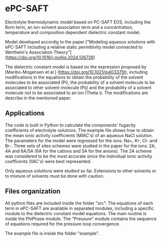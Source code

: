 # ePC-SAFT
Electrolyte thermodynamic model based on PC-SAFT EOS, including the Born term, an ion-solvent association term and a concentration, temperature and composition dependent dielectric constant model.

Model developed accordig to the paper ["Modeling aqueous solutions with ePC-SAFT including a relative static permittivity model connected to Wertheim's Association Theory"] (https://doi.org/10.1016/j.molliq.2024.126726)

The dielectric constant model is based on the expression proposed by [Maribo-Mogensen et al.] (https://doi.org/10.1021/jp403375t), including modifications in the equations to obtain the probability of the solvent molecules to be associated (Pi), the probability of a solvent molecule to be associated to other solvent molecule (Pij) and the probability of a solvent molecule not to be associated to an ion (Theta i). The modifications are describe in the mentioned paper.

## Applications

The code is built in Python to calculate the components' fugacity coefficients of electrolyte solutions. The example file shows how to obtain the mean ionic activity coefficients (MIAC's) of an aqueous NaCl solution. The parameters for the model were regressed for the ions: Na+, K+, Cl- and Br-. Three sets of sites schemes were studied in the paper for the ions: 2A, 4A and 6A/5A (6A for the cations and 5A for the anions). The 2A scheme was considered to be the most accurate since the individual ionic activity coefficents (IIAC's) were best represented.

Only aqueous solutions were studied so far. Extensions to other solvents or to mixture of solvents must be done with caution.

## Files organization

All python files are included inside the folder "src". The equations of each term in ePC-SAFT are available in separated modules, including a specific module to the dielectric constant model equations. The main routine is inside the PhiPhase module. The "Pressure" module contains the sequence of equations required for the pressure loop convergence.

The example file is inside the folder "example".
